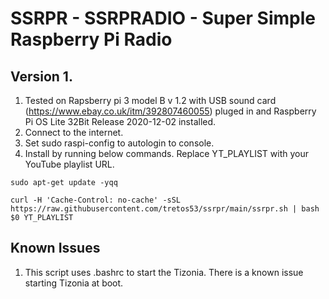 # SSRPR - SSRPRADIO - Super Simple Raspberry Pi Radio

## Version 1.

1. Tested on Rapsberry pi 3 model B v 1.2 with USB sound card (https://www.ebay.co.uk/itm/392807460055) pluged in and Raspberry Pi OS Lite 32Bit Release 2020-12-02 installed.
2. Connect to the internet.
3. Set sudo raspi-config to autologin to console.
4. Install by running below commands. Replace YT_PLAYLIST with your YouTube playlist URL.

`sudo apt-get update -yqq`

`curl -H 'Cache-Control: no-cache' -sSL https://raw.githubusercontent.com/tretos53/ssrpr/main/ssrpr.sh | bash $0 YT_PLAYLIST`

## Known Issues
1. This script uses .bashrc to start the Tizonia. There is a known issue starting Tizonia at boot.
